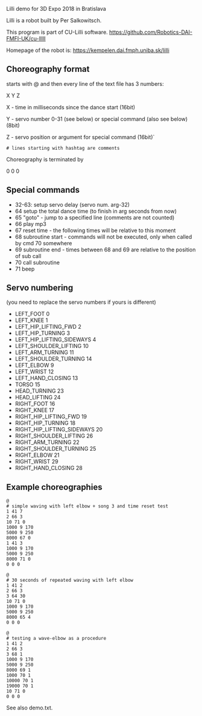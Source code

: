  Lilli demo for 3D Expo 2018 in Bratislava

 Lilli is a robot built by Per Salkowitsch.
 
 This program is part of CU-Lilli software.
  https://github.com/Robotics-DAI-FMFI-UK/cu-lIllI
  
 Homepage of the robot is:
  https://kempelen.dai.fmph.uniba.sk/lilli

Choreography format
-------------------

starts with @ and then every line of the text file has 3 numbers:

X Y Z

X - time in milliseconds since the dance start (16bit)

Y - servo number 0-31 (see below) or special command (also see below) (8bit)

Z - servo position or argument for special command (16bit)`

`# lines starting with hashtag are comments`

Choreography is terminated by 

0 0 0

Special commands
----------------

* 32-63: setup servo delay (servo num. arg-32) 
* 64 setup the total dance time (to finish in arg seconds from now) 
* 65 "goto" - jump to a specified line (comments are not counted)
* 66 play mp3 
* 67 reset time - the following times will be relative to this moment
* 68 subroutine start - commands will not be executed, only when called by cmd 70 somewhere
* 69 subroutine end   - times between 68 and 69 are relative to the position of sub call
* 70 call subroutine
* 71 beep


Servo numbering 
---------------

(you need to replace the servo numbers if yours is different)

*   LEFT_FOOT                       0
*   LEFT_KNEE                       1
*   LEFT_HIP_LIFTING_FWD            2
*   LEFT_HIP_TURNING                3
*   LEFT_HIP_LIFTING_SIDEWAYS       4
*   LEFT_SHOULDER_LIFTING          10
*   LEFT_ARM_TURNING               11
*   LEFT_SHOULDER_TURNING          14
*   LEFT_ELBOW                      9
*   LEFT_WRIST                     12
*   LEFT_HAND_CLOSING              13
*   TORSO                          15
*   HEAD_TURNING                   23
*   HEAD_LIFTING                   24
*   RIGHT_FOOT                     16
*   RIGHT_KNEE                     17
*   RIGHT_HIP_LIFTING_FWD          19
*   RIGHT_HIP_TURNING              18
*   RIGHT_HIP_LIFTING_SIDEWAYS     20
*   RIGHT_SHOULDER_LIFTING         26
*   RIGHT_ARM_TURNING              22
*   RIGHT_SHOULDER_TURNING         25
*   RIGHT_ELBOW                    21
*   RIGHT_WRIST                    29
*   RIGHT_HAND_CLOSING             28

  
Example choreographies
----------------------

```
@
# simple waving with left elbow + song 3 and time reset test
1 41 7 
2 66 3
10 71 0
1000 9 170
5000 9 250
8000 67 0
1 41 3
1000 9 170
5000 9 250
8000 71 0
0 0 0 

@
# 30 seconds of repeated waving with left elbow
1 41 2 
2 66 3
3 64 30
10 71 0
1000 9 170
5000 9 250
8000 65 4
0 0 0

@
# testing a wave-elbow as a procedure
1 41 2
2 66 3
3 68 1
1000 9 170
5000 9 250
8000 69 1
1000 70 1
10000 70 1
19000 70 1
10 71 0
0 0 0
```

See also demo.txt.
